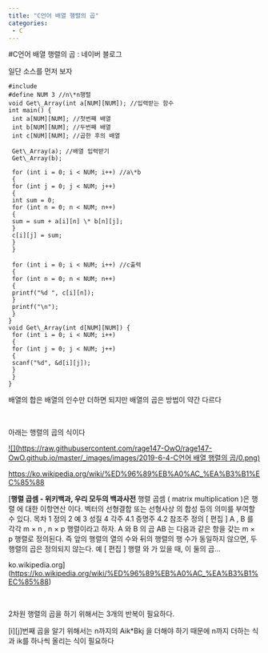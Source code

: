 ```yaml
---
title: "C언어 배열 행렬의 곱"
categories:
 - C
---
```

#C언어 배열 행렬의 곱 : 네이버 블로그







일단 소스를 먼저 보자




 




```
#include
#define NUM 3 //n\*n행렬
void Get\_Array(int a[NUM][NUM]); //입력받는 함수
int main() {
 int a[NUM][NUM]; //첫번째 배열
 int b[NUM][NUM]; //두번째 배열
 int c[NUM][NUM]; //곱한 후의 배열

 Get\_Array(a); //배열 입력받기
 Get\_Array(b);

 for (int i = 0; i < NUM; i++) //a\*b
 {
 for (int j = 0; j < NUM; j++)
 {
 int sum = 0;
 for (int n = 0; n < NUM; n++)
 {
 sum = sum + a[i][n] \* b[n][j];
 }
 c[i][j] = sum;
 }
 }

 for (int i = 0; i < NUM; i++) //c출력
 {
 for (int n = 0; n < NUM; n++)
 {
 printf("%d ", c[i][n]);
 }
 printf("\n");
 }
}
void Get\_Array(int d[NUM][NUM]) {
 for (int i = 0; i < NUM; i++)
 {
 for (int j = 0; j < NUM; j++)
 {
 scanf("%d", &d[i][j]);
 }
 }
}
```





 


배열의 합은 배열의 인수만 더하면 되지만 배열의 곱은 방법이 약간 다르다

​

아래는 행렬의 곱의 식이다




 


[![](https://raw.githubusercontent.com/rage147-OwO/rage147-OwO.github.io/master/_images/images/2019-6-4-C언어 배열 행렬의 곱/0.png)](#) 

 


<https://ko.wikipedia.org/wiki/%ED%96%89%EB%A0%AC_%EA%B3%B1%EC%85%88>




 



[**행렬 곱셈 - 위키백과, 우리 모두의 백과사전**
행렬 곱셈 ( matrix multiplication )은 행렬 에 대한 이항연산 이다. 벡터의 선형결합 또는 선형사상 의 합성 등의 의미를 부여할 수 있다. 목차 1 정의 2 예 3 성질 4 각주 4.1 증명주 4.2 참조주 정의 [ 편집 ] A , B 를 각각 m × n , n × p 행렬이라고 하자. A 와 B 의 곱 AB 는 다음과 같은 항을 갖는 m × p 행렬로 정의된다. 즉 앞의 행렬의 열의 수와 뒤의 행렬의 행 수가 동일하지 않으면, 두 행렬의 곱은 정의되지 않는다. 예 [ 편집 ] 행렬 와 가 있을 때, 이 둘의 곱...


ko.wikipedia.org](https://ko.wikipedia.org/wiki/%ED%96%89%EB%A0%AC_%EA%B3%B1%EC%85%88)




 


​

2차원 행렬의 곱을 하기 위해서는 3개의 반복이 필요하다.

[i][j]번째 곱을 알기 위해서는 n까지의 Aik\*Bkj 을 더해야 하기 때문에 n까지 더하는 식과 ik를 하나씩 올리는 식이 필요하다

​

​




 

